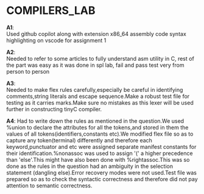 # COMPILERS_LAB

**A1**:  
Used github copilot along with extension x86_64 assembly code syntax highlighting on vscode for assignment 1

**A2**:  
Needed to refer to some articles to fully understand asm utility in C, rest of the part was easy as it was done in spl lab, fail and pass test very from person to person

**A3**:  
Needed to make flex rules carefully,especially be careful in identifying comments,string literals and escape sequence.Make a robust test file for testing as it carries marks.Make sure no mistakes as this lexer will be used further in constructing tinyC compiler.

**A4**:
Had to write down the rules as mentioned in the question.We used %union to declare the attributes for all the tokens,and stored in them the values of all tokens(identifiers,constants etc).We modified flex file so as to capture any token(terminal) differently and therefore each keyword,punctuator and etc were assigned separate manifest constants for their identification.%nonassoc was used to assign '(' a higher precedence than 'else'.This might have also been done with %rightassoc.This was so done as the rules in the question had an ambiguity in the selection statement (dangling else).Error recovery modes were not used.Test file was prepared so as to check the syntactic correctness and therefore did not pay attention to semantic correctness.
